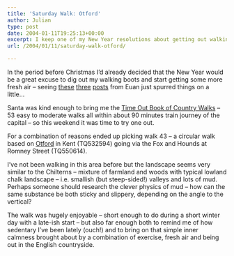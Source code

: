 ```yaml
---
title: 'Saturday Walk: Otford'
author: Julian
type: post
date: 2004-01-11T19:25:13+00:00
excerpt: I keep one of my New Year resolutions about getting out walking and not for the first time wonder about the physics of mud...
url: /2004/01/11/saturday-walk-otford/

---
```

In the period before Christmas I&#8217;d already decided that the New Year would be a great excuse to dig out my walking boots and start getting some more fresh air &#8211; seeing [these][1] [three][2] [posts][3] from Euan just spurred things on a little&#8230;

Santa was kind enough to bring me the [Time Out Book of Country Walks][4] &#8211; 53 easy to moderate walks all within about 90 minutes train journey of the capital &#8211; so this weekend it was time to try one out.

For a combination of reasons ended up picking walk 43 &#8211; a circular walk based on [Otford][5] in Kent (TQ532594) going via the Fox and Hounds at Romney Street (TQ550614). 

I&#8217;ve not been walking in this area before but the landscape seems very similar to the Chilterns &#8211; mixture of farmland and woods with typical lowland chalk landscape &#8211; i.e. smallish (but steep-sided!) valleys and lots of mud. Perhaps someone should research the clever physics of mud &#8211; how can the same substance be both sticky and slippery, depending on the angle to the vertical?

The walk was hugely enjoyable &#8211; short enough to do during a short winter day with a late-ish start &#8211; but also far enough both to remind me of how sedentary I&#8217;ve been lately (ouch!) and to bring on that simple inner calmness brought about by a combination of exercise, fresh air and being out in the English countryside.

 [1]: https://www.theobviousblog.net/blog/archives/000337.html#000337
 [2]: https://www.theobviousblog.net/blog/archives/000342.html#000342
 [3]: https://www.theobviousblog.net/blog/archives/000352.html#000352
 [4]: https://www.synesthesia.co.uk/library/archives/000305.php
 [5]: https://www.otford.org/